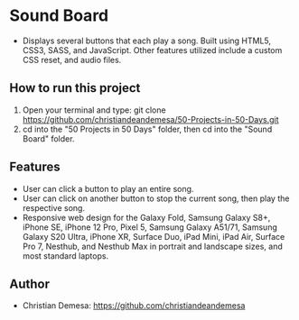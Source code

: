 # Sound Board

-   Displays several buttons that each play a song. Built using HTML5, CSS3, SASS, and JavaScript. Other features utilized include a custom CSS reset, and audio files.

## How to run this project

1. Open your terminal and type: git clone https://github.com/christiandeandemesa/50-Projects-in-50-Days.git
2. cd into the "50 Projects in 50 Days" folder, then cd into the "Sound Board" folder.

## Features

-   User can click a button to play an entire song.
-   User can click on another button to stop the current song, then play the respective song.
-   Responsive web design for the Galaxy Fold, Samsung Galaxy S8+, iPhone SE, iPhone 12 Pro, Pixel 5, Samsung Galaxy A51/71, Samsung Galaxy S20 Ultra, iPhone XR, Surface
    Duo, iPad Mini, iPad Air, Surface Pro 7, Nesthub, and Nesthub Max in portrait and landscape sizes, and most standard laptops.

## Author

-   Christian Demesa: https://github.com/christiandeandemesa
